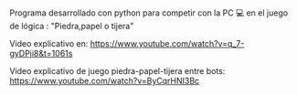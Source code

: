 Programa desarrollado con python para competir con la PC 💻 en el juego de lógica : "Piedra,papel o tijera"

Video explicativo en: https://www.youtube.com/watch?v=q_7-gyDPji8&t=1061s 

Video explicativo de juego piedra-papel-tijera entre bots: https://www.youtube.com/watch?v=ByCqrHNI3Bc 
